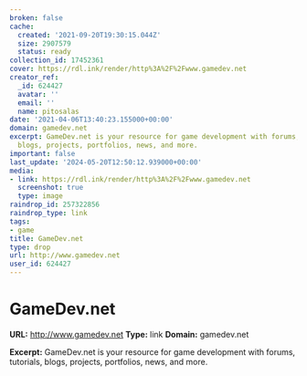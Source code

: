 ```yaml
---
broken: false
cache:
  created: '2021-09-20T19:30:15.044Z'
  size: 2907579
  status: ready
collection_id: 17452361
cover: https://rdl.ink/render/http%3A%2F%2Fwww.gamedev.net
creator_ref:
  _id: 624427
  avatar: ''
  email: ''
  name: pitosalas
date: '2021-04-06T13:40:23.155000+00:00'
domain: gamedev.net
excerpt: GameDev.net is your resource for game development with forums, tutorials,
  blogs, projects, portfolios, news, and more.
important: false
last_update: '2024-05-20T12:50:12.939000+00:00'
media:
- link: https://rdl.ink/render/http%3A%2F%2Fwww.gamedev.net
  screenshot: true
  type: image
raindrop_id: 257322856
raindrop_type: link
tags:
- game
title: GameDev.net
type: drop
url: http://www.gamedev.net
user_id: 624427
---
```


# GameDev.net

**URL:** http://www.gamedev.net
**Type:** link
**Domain:** gamedev.net

**Excerpt:** GameDev.net is your resource for game development with forums, tutorials, blogs, projects, portfolios, news, and more.
